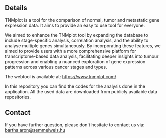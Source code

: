 ## Details
TNMplot is a tool for the comparison of normal, tumor and metastatic gene expression data. It aims to provide an easy to use tool for everyone.

We aimed to enhance the TNMplot tool by expanding the database to include stage-specific analysis, correlation analysis, and the ability to analyse multiple genes simultaneously. By incorporating these features, we aimed to provide users with a more comprehensive platform for transcriptome-based data analysis, facilitating deeper insights into tumour progression and enabling a nuanced exploration of gene expression patterns across various cancer stages and types.

The webtool is available at: https://www.tnmplot.com/

In this repository you can find the codes for the analysis done in the application. All the used data are downloaded from publicly available data repositories.

## Contact
If you have further question, please don't hesitate to contact us via: bartha.aron@semmelweis.hu
